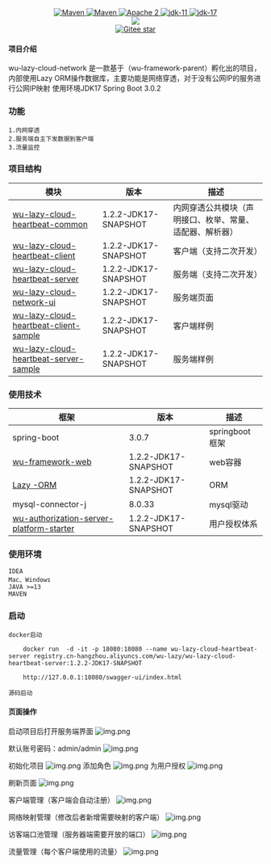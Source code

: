 
<p align="center">
    <a target="_blank" href="https://search.maven.org/search?q=wu-lazy-cloud-network%20wu-lazy-cloud-network">
        <img src="https://img.shields.io/nexus/s/top.wu2020/wu-lazy-cloud-network?server=https%3A%2F%2Foss.sonatype.org&style=flat&logo=log" alt="Maven" />
    </a>
    <a target="_blank" href="https://search.maven.org/search?q=wu-lazy-cloud-network%20wu-lazy-cloud-network">
        <img src="https://img.shields.io/maven-central/v/top.wu2020/wu-lazy-cloud-network" alt="Maven" />
    </a>
    <a target="_blank" href="https://www.apache.org/licenses/LICENSE-2.0.txt">
		<img src="https://img.shields.io/:license-Apache2-blue.svg" alt="Apache 2" />
	</a>
    <a target="_blank" href="https://www.oracle.com/java/technologies/javase/jdk11-archive-downloads.html">
		<img src="https://img.shields.io/badge/JDK-11-green.svg" alt="jdk-11" />
	</a>
    <a target="_blank" href="https://www.oracle.com/java/technologies/javase/jdk17-archive-downloads.html">
		<img src="https://img.shields.io/badge/JDK-17-green.svg" alt="jdk-17" />
	</a>
    <br />
        <img src="https://img.shields.io/badge/SpringBoot-v3.x-blue">
    <br />
    <a target="_blank" href='https://gitee.com/wujiawei1207537021/wu-lazy-cloud-network'>
		<img src='https://gitee.com/wujiawei1207537021/wu-lazy-cloud-network/badge/star.svg' alt='Gitee star'/>
	</a>

</p>

#### 项目介绍
wu-lazy-cloud-network 是一款基于（wu-framework-parent）孵化出的项目，内部使用Lazy ORM操作数据库，主要功能是网络穿透，对于没有公网IP的服务进行公网IP映射
使用环境JDK17 Spring Boot 3.0.2
### 功能
    1.内网穿透
    2.服务端自主下发数据到客户端
    3.流量监控


### 项目结构

| 模块                                                                                                            | 版本                   | 描述                           |
|---------------------------------------------------------------------------------------------------------------|----------------------|------------------------------| 
| [wu-lazy-cloud-heartbeat-common](wu-lazy-cloud-heartbeat-common)                                              | 1.2.2-JDK17-SNAPSHOT | 内网穿透公共模块（声明接口、枚举、常量、适配器、解析器） |
| [wu-lazy-cloud-heartbeat-client](wu-lazy-cloud-heartbeat-client)                                              | 1.2.2-JDK17-SNAPSHOT | 客户端（支持二次开发）                  |
| [wu-lazy-cloud-heartbeat-server](wu-lazy-cloud-heartbeat-server)                                              | 1.2.2-JDK17-SNAPSHOT | 服务端（支持二次开发）                  |
| [wu-lazy-cloud-network-ui](wu-lazy-cloud-network-ui)                                                          | 1.2.2-JDK17-SNAPSHOT | 服务端页面                        |
| [wu-lazy-cloud-heartbeat-client-sample](wu-lazy-cloud-heartbeat-sample/wu-lazy-cloud-heartbeat-client-sample) | 1.2.2-JDK17-SNAPSHOT | 客户端样例                        |
| [wu-lazy-cloud-heartbeat-server-sample](wu-lazy-cloud-heartbeat-sample/wu-lazy-cloud-heartbeat-server-sample) | 1.2.2-JDK17-SNAPSHOT | 服务端样例                        |


### 使用技术

| 框架                                                                                                                                                                          | 版本                   | 描述           |
|-----------------------------------------------------------------------------------------------------------------------------------------------------------------------------|----------------------|--------------| 
| spring-boot                                                                                                                                                                 | 3.0.7                | springboot框架 |
| [wu-framework-web](https://gitee.com/wujiawei1207537021/wu-framework-parent/tree/master/wu-framework-web)                                                                   | 1.2.2-JDK17-SNAPSHOT | web容器        |
| [Lazy -ORM](https://gitee.com/wujiawei1207537021/wu-framework-parent/tree/master/wu-inner-intergration/wu-database-parent)                                                  | 1.2.2-JDK17-SNAPSHOT | ORM          |
| mysql-connector-j                                                                                                                                                           | 8.0.33               | mysql驱动      |
| [wu-authorization-server-platform-starter](https://gitee.com/wujiawei1207537021/wu-framework-parent/tree/master/wu-smart-platform/wu-authorization-server-platform-starter) | 1.2.2-JDK17-SNAPSHOT | 用户授权体系       |

### 使用环境
    IDEA
    Mac、Windows
    JAVA >=13
    MAVEN

### 启动
    docker启动
        
        docker run  -d -it -p 18080:18080 --name wu-lazy-cloud-heartbeat-server registry.cn-hangzhou.aliyuncs.com/wu-lazy/wu-lazy-cloud-heartbeat-server:1.2.2-JDK17-SNAPSHOT
        
        http://127.0.0.1:18080/swagger-ui/index.html

    源码启动
#### 页面操作

启动项目后打开服务端界面
![img.png](url_info.png)


默认账号密码：admin/admin
![img.png](login.png)

初始化项目
![img.png](init_menu.png)
添加角色
![img.png](init_role.png)
为用户授权
![img.png](authRoe2User.png)

刷新页面
![img.png](cloud_client.png)

客户端管理（客户端会自动注册）
![img.png](cloud_client.png)

网络映射管理（修改后者新增需要映射的客户端）
![img.png](mapping.png)

访客端口池管理（服务器端需要开放的端口）
![img.png](visitor_port.png)

流量管理（每个客户端使用的流量）
![img.png](flow.png)